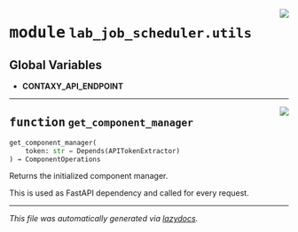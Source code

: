 <!-- markdownlint-disable -->

<a href="https://github.com/ml-tooling/contaxy/blob/main/components/lab-job-scheduler/backend/src/lab_job_scheduler/utils.py#L0"><img align="right" style="float:right;" src="https://img.shields.io/badge/-source-cccccc?style=flat-square"></a>

# <kbd>module</kbd> `lab_job_scheduler.utils`




**Global Variables**
---------------
- **CONTAXY_API_ENDPOINT**

---

<a href="https://github.com/ml-tooling/contaxy/blob/main/components/lab-job-scheduler/backend/src/lab_job_scheduler/utils.py#L12"><img align="right" style="float:right;" src="https://img.shields.io/badge/-source-cccccc?style=flat-square"></a>

## <kbd>function</kbd> `get_component_manager`

```python
get_component_manager(
    token: str = Depends(APITokenExtractor)
) → ComponentOperations
```

Returns the initialized component manager. 

This is used as FastAPI dependency and called for every request. 




---

_This file was automatically generated via [lazydocs](https://github.com/ml-tooling/lazydocs)._
